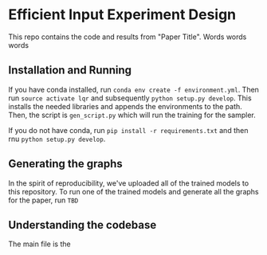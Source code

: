 # Efficient Input Experiment Design

This repo contains the code and results from "Paper Title".
Words words words

## Installation and Running
If you have conda installed, run `conda env create -f environment.yml`. Then run
`source activate lqr` and subsequently `python setup.py develop`. This installs
the needed libraries and appends the environments to the path. Then, the script is
`gen_script.py` which will run the training for the sampler.

If you do not have conda, run `pip install -r requirements.txt` and then rnu `python setup.py
develop`.

## Generating the graphs
In the spirit of reproducibility, we've uploaded all of the trained models to this repository.
To run one of the trained models and generate all the graphs for the paper, run `TBD`

## Understanding the codebase
The main file is the